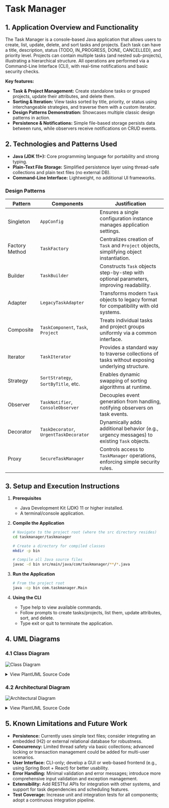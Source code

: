 # Task Manager

## 1. Application Overview and Functionality

The Task Manager is a console-based Java application that allows users to create, list, update, delete, and sort tasks and projects. Each task can have a title, description, status (TODO, IN_PROGRESS, DONE, CANCELLED), and priority level. Projects can contain multiple tasks (and nested sub-projects), illustrating a hierarchical structure. All operations are performed via a Command-Line Interface (CLI), with real-time notifications and basic security checks.

**Key features:**
- **Task & Project Management:** Create standalone tasks or grouped projects, update their attributes, and delete them.  
- **Sorting & Iteration:** View tasks sorted by title, priority, or status using interchangeable strategies, and traverse them with a custom iterator.  
- **Design Patterns Demonstration:** Showcases multiple classic design patterns in action.  
- **Persistence & Notifications:** Simple file-based storage persists data between runs, while observers receive notifications on CRUD events.  

## 2. Technologies and Patterns Used

- **Java (JDK 11+):** Core programming language for portability and strong typing.  
- **Plain-Text File Storage:** Simplified persistence layer using thread-safe collections and plain text files (no external DB).  
- **Command-Line Interface:** Lightweight, no additional UI frameworks.  

### Design Patterns

| Pattern        | Components                             | Justification                                                                                   |
| -------------- | -------------------------------------- | ----------------------------------------------------------------------------------------------- |
| Singleton      | `AppConfig`                            | Ensures a single configuration instance manages application settings.                           |
| Factory Method | `TaskFactory`                          | Centralizes creation of `Task` and `Project` objects, simplifying object instantiation.         |
| Builder        | `TaskBuilder`                          | Constructs `Task` objects step-by-step with optional parameters, improving readability.         |
| Adapter        | `LegacyTaskAdapter`                    | Transforms modern `Task` objects to legacy format for compatibility with old systems.           |
| Composite      | `TaskComponent`, `Task`, `Project`     | Treats individual tasks and project groups uniformly via a common interface.                    |
| Iterator       | `TaskIterator`                         | Provides a standard way to traverse collections of tasks without exposing underlying structure. |
| Strategy       | `SortStrategy`, `SortByTitle`, etc.    | Enables dynamic swapping of sorting algorithms at runtime.                                      |
| Observer       | `TaskNotifier`, `ConsoleObserver`      | Decouples event generation from handling, notifying observers on task events.                   |
| Decorator      | `TaskDecorator`, `UrgentTaskDecorator` | Dynamically adds additional behavior (e.g., urgency messages) to existing `Task` objects.       |
| Proxy          | `SecureTaskManager`                    | Controls access to `TaskManager` operations, enforcing simple security rules.                   |

## 3. Setup and Execution Instructions

1. **Prerequisites**
   - Java Development Kit (JDK) 11 or higher installed.  
   - A terminal/console application.  

2. **Compile the Application**
   ```bash
   # Navigate to the project root (where the src directory resides)
   cd taskmanager/taskmanager

   # Create a directory for compiled classes
   mkdir -p bin

   # Compile all Java source files
   javac -d bin src/main/java/com/taskmanager/**/*.java
   ```

3. **Run the Application**
   ```bash
   # From the project root
   java -cp bin com.taskmanager.Main
   ```

4. **Using the CLI**
   - Type help to view available commands.
   - Follow prompts to create tasks/projects, list them, update attributes, sort, and delete.
   - Type exit or quit to terminate the application.

## 4. UML Diagrams

### 4.1 Class Diagram

![Class Diagram](www.plantuml.com/plantuml/png/hPDVQjmm4CRVVGezRbky1mXXoHye1BPjmBc0AiqQDROaf770DBbxjLgFa6Vz4kYBT_sRqMZc-yPt4MN0QHmQBzMhx44eD-vHnjTHslGQnDz626CHmaag42yfykX6xonOp34XleaUy4dllfGtV34uG06H09wVHBM9Vf3ppbWD5ecQU0HvgcjrA76ALJ4YCVzKcS_1k61mhdCByykVS-oZIGyro1ZpGCiShJ3wHdGOZEqNa1jcJ4DKmNWqphB8fQ6RNFFIunAWkoyXQkcJuX7Ox_Vh4Pw3-mCA_zSKYknDannDnDkLvuUb2wdrZZABUG56zmQSSwkl1s5hTVlUjXbjHcZUjOSFanaqX1NxBXMwC1TsX5wg-Hovrz8ZotvAGARyrRvtBc27YKDVwcJuC6TN62Dh6QPbg6xxwT2S38Ihh-lNxmZXhUhjqTde1hZY7QWfmFd8Z_ofib8rfnDcz0DiH9QDTI71mkwzJrUVJByOH1ABjZsGEvNA1HUtKfmhpW-Jw3MlvKqxydvW9Z2fDrDgsJSJQWlexbfw9dgkmNEu0PHLwqkQVpQ9MYgcREVmLIgUvU3NvgEv0wkdSVW7)

<details>
<summary>View PlantUML Source Code</summary>

```plantuml
@startuml
package com.taskmanager {
  interface TaskComponent {
    + getId()
    + getTitle()
    + setTitle(title)
    + display(indent)
    + isLeaf()
    + getStatus()
    + setStatus(status)
    + getPriority()
    + setPriority(priority)
  }

  class Task {
    - id: String
    - title: String
    - description: String
    - status: TaskStatus
    - priority: TaskPriority
    + getId()
    + getTitle()
    + setTitle()
    + ...
  }

  class Project {
    - id: String
    - title: String
    - description: String
    - components: List<TaskComponent>
    + add(component)
    + remove(component)
    + display(indent)
    + ...
  }

  TaskComponent <|-- Task
  TaskComponent <|-- Project

  class TaskBuilder
  class TaskFactory
  class LegacyTaskAdapter
  class TaskIterator
  interface SortStrategy
  class SortByTitle
  class SortByPriority
  class SortByStatus
  class TaskNotifier
  interface TaskObserver
  class ConsoleObserver
  class SecureTaskManager
  interface TaskManager
  class SimpleTaskManager
  class TaskStorage
  class AppConfig

  TaskBuilder --> Task
  TaskFactory --> TaskComponent
  LegacyTaskAdapter --> Task
  TaskIterator --> Task
  SortByTitle ..|> SortStrategy
  SortByPriority ..|> SortStrategy
  SortByStatus ..|> SortStrategy
  TaskNotifier --> TaskObserver
  ConsoleObserver ..|> TaskObserver
  SecureTaskManager ..|> TaskManager
  SimpleTaskManager ..|> TaskManager
  SimpleTaskManager --> TaskStorage
  SimpleTaskManager --> TaskNotifier
  AppConfig --> *
}
@enduml
```

</details>

### 4.2 Architectural Diagram

![Architectural Diagram](www.plantuml.com/plantuml/png/TP31Rkf034NtynKMg_SMLVSHGaY81HAqbMW_m4sSTDJ4HhO3JQl-UoUK1J1bDvBlEHxVkJcgzrqRi7HHU37I49HAHsvQWibYlO8r3gGJ-0e0fNGxOMA7PxJt3J8sf2aJlY-eBPMzHX_-HezJEXF0TFgayZ7CPfb7zx6a6vhOxTehpGd8H2kk5SsrBpsjldtHraMJQlmGgKLpuj6MvHx4OnsFApTaXatavdVfs23SpQxwWGAMxAIZfaEkB5pD4v7NKi2Ej1RjGD83FGh_-n_oN8BpCWf8v06rWbW3zluc6Z-f2baouHUt5w24rVr1enDu6jWjvgo70dXy3Y2lHhedjN0nJ_c5i4bBZwT0GeJ7p79FxEckEN7LT-qF)

<details>
<summary>View PlantUML Source Code</summary>

```plantuml
@startuml
actor User

rectangle "CLI Layer" {
  component TaskManagerCLI
}

rectangle "Security Layer" {
  component SecureTaskManager <<Proxy>>
}

rectangle "Service Layer" {
  component SimpleTaskManager <<Service>>
}

rectangle "Infrastructure Layer" {
  component TaskStorage <<Persistence>>
  component TaskNotifier <<Messaging>>
}

User -> TaskManagerCLI : Enter commands
TaskManagerCLI -> SecureTaskManager : perform operation()
SecureTaskManager -> SimpleTaskManager : forward if authorized
SimpleTaskManager -> TaskStorage : read/write tasks
SimpleTaskManager -> TaskNotifier : notify observers
TaskNotifier -> ConsoleObserver : onTaskEvent()
@enduml
```

</details>

## 5. Known Limitations and Future Work

- **Persistence:** Currently uses simple text files; consider integrating an embedded (H2) or external relational database for robustness.
- **Concurrency:** Limited thread safety via basic collections; advanced locking or transaction management could be added for multi-user scenarios.
- **User Interface:** CLI-only; develop a GUI or web-based frontend (e.g., using Spring Boot + React) for better usability.
- **Error Handling:** Minimal validation and error messages; introduce more comprehensive input validation and exception management.
- **Extensibility:** Add RESTful APIs for integration with other systems, and support for task dependencies and scheduling features.
- **Test Coverage:** Increase unit and integration tests for all components; adopt a continuous integration pipeline.